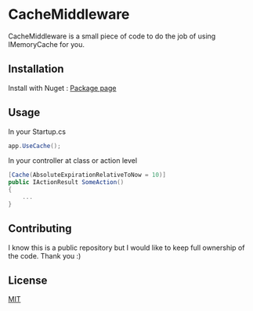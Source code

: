 # CacheMiddleware

CacheMiddleware is a small piece of code to do the job of using IMemoryCache for you.

## Installation

Install with Nuget : [Package page](https://www.nuget.org/packages/bliyaal.cachemiddleware/)

## Usage

In your Startup.cs
```CS
app.UseCache();
```

In your controller at class or action level

```CS
[Cache(AbsoluteExpirationRelativeToNow = 10)]
public IActionResult SomeAction()
{
    ...
}
```

## Contributing
I know this is a public repository but I would like to keep full ownership of the code. Thank you :)

## License
[MIT](https://choosealicense.com/licenses/mit/)
